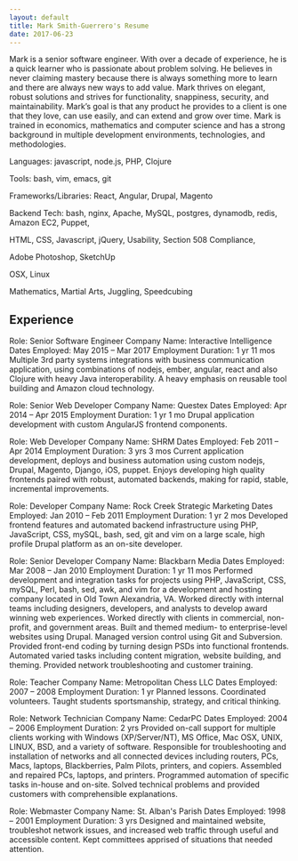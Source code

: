 ```yaml
---
layout: default
title: Mark Smith-Guerrero's Resume
date: 2017-06-23
---
```


Mark is a senior software engineer. With over a decade of experience, he is a quick learner who is passionate about problem solving. He believes in never claiming mastery because there is always something more to learn and there are always new ways to add value. Mark thrives on elegant, robust solutions and strives for functionality, snappiness, security, and maintainability. Mark’s goal is that any product he provides to a client is one that they love, can use easily, and can extend and grow over time. Mark is trained in economics, mathematics and computer science and has a strong background in multiple development environments, technologies, and methodologies.

Languages: javascript, node.js, PHP, Clojure

Tools: bash, vim, emacs, git

Frameworks/Libraries: React, Angular, Drupal, Magento

Backend Tech: bash, nginx, Apache, MySQL, postgres, dynamodb, redis, Amazon EC2, Puppet,

HTML, CSS, Javascript, jQuery,
Usability, Section 508 Compliance,

Adobe Photoshop, SketchUp

OSX, Linux

Mathematics, Martial Arts, Juggling, Speedcubing

## Experience

Role: Senior Software Engineer
Company Name: Interactive Intelligence
Dates Employed: May 2015 – Mar 2017
Employment Duration: 1 yr 11 mos
Multiple 3rd party systems integrations with business communication application, using combinations of nodejs, ember, angular, react and also Clojure with heavy Java interoperability. A heavy emphasis on reusable tool building and Amazon cloud technology.

Role: Senior Web Developer
Company Name: Questex
Dates Employed: Apr 2014 – Apr 2015
Employment Duration: 1 yr 1 mo
Drupal application development with custom AngularJS frontend components.

Role: Web Developer
Company Name: SHRM
Dates Employed: Feb 2011 – Apr 2014
Employment Duration: 3 yrs 3 mos
Current application development, deploys and business automation using custom nodejs, Drupal, Magento, Django, iOS, puppet. Enjoys developing high quality frontends paired with robust, automated backends, making for rapid, stable, incremental improvements.

Role: Developer
Company Name: Rock Creek Strategic Marketing
Dates Employed: Jan 2010 – Feb 2011
Employment Duration: 1 yr 2 mos
Developed frontend features and automated backend infrastructure using PHP, JavaScript, CSS, mySQL, bash, sed, git and vim on a large scale, high profile Drupal platform as an on-site developer.

Role: Senior Developer
Company Name: Blackbarn Media
Dates Employed: Mar 2008 – Jan 2010
Employment Duration: 1 yr 11 mos
Performed development and integration tasks for projects using PHP, JavaScript, CSS, mySQL, Perl, bash, sed, awk, and vim for a development and hosting company located in Old Town Alexandria, VA. Worked directly with internal teams including designers, developers, and analysts to develop award winning web experiences. Worked directly with clients in commercial, non-profit, and government areas. Built and themed medium- to enterprise-level websites using Drupal. Managed version control using Git and Subversion. Provided front-end coding by turning design PSDs into functional frontends. Automated varied tasks including content migration, website building, and theming. Provided network troubleshooting and customer training.

Role: Teacher
Company Name: Metropolitan Chess LLC
Dates Employed: 2007 – 2008
Employment Duration: 1 yr
Planned lessons. Coordinated volunteers. Taught students sportsmanship, strategy, and critical thinking.

Role: Network Technician
Company Name: CedarPC
Dates Employed: 2004 – 2006
Employment Duration: 2 yrs
Provided on-call support for multiple clients working with Windows (XP/Server/NT), MS Office, Mac OSX, UNIX, LINUX, BSD, and a variety of software. Responsible for troubleshooting and installation of networks and all connected devices including routers, PCs, Macs, laptops, Blackberries, Palm Pilots, printers, and copiers. Assembled and repaired PCs, laptops, and printers. Programmed automation of specific tasks in-house and on-site. Solved technical problems and provided customers with comprehensible explanations.

Role: Webmaster
Company Name: St. Alban's Parish
Dates Employed: 1998 – 2001
Employment Duration: 3 yrs
Designed and maintained website, troubleshot network issues, and increased web traffic through useful and accessible content. Kept committees apprised of situations that needed attention.
